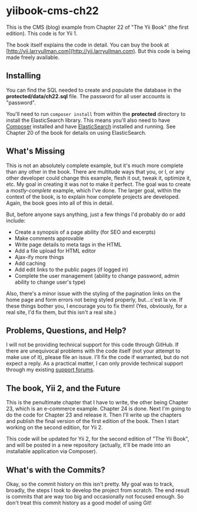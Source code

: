 yiibook-cms-ch22
================

This is the CMS (blog) example from Chapter 22 of "The Yii Book" (the first edition). This code is for Yii 1.

The book itself explains the code in detail. You can buy the book at [http://yii.larryullman.com](http://yii.larryullman.com). But this code is being made freely available.

## Installing

You can find the SQL needed to create and populate the database in the **protected/data/ch22.sql** file. The password for all user accounts is "password".

You'll need to run `composer install` from within the **protected** directory to install the ElasticSearch library. This means you'll also need to have [Composer](https://getcomposer.org/) installed and have [ElasticSearch](http://www.elasticsearch.org/) installed and running. See Chapter 20 of the book for details on using ElasticSearch.

## What's Missing

This is not an absolutely complete example, but it's much more complete than any other in the book. There are multitude ways that you, or I, or any other developer could change this example, flesh it out, tweak it, optimize it, etc. My goal in creating it was not to make it perfect. The goal was to create a *mostly-complete* example, which I've done. The larger goal, within the context of the book, is to explain how complete projects are developed. Again, the book goes into all of this in detail.

But, before anyone says anything, just a few things I'd probably do or add include:

* Create a synopsis of a page ability (for SEO and excerpts)
* Make comments approvable
* Write page details to meta tags in the HTML
* Add a file upload for HTML editor
* Ajax-ify more things
* Add caching
* Add edit links to the public pages (if logged in)
* Complete the user management (ability to change password, admin ability to change user's type)

Also, there's a minor issue with the styling of the pagination links on the home page and form errors not being styled properly, but...c'est la vie. If these things bother you, I encourage you to fix them! (Yes, obviously, for a real site, I'd fix them, but this isn't a real site.)

## Problems, Questions, and Help?

I will not be providing technical support for this code through GitHub. If there are unequivocal problems with the code itself (not your attempt to make use of it), please file an issue. I'll fix the code if warranted, but do not expect a reply. As a practical matter, I can only provide technical support through my existing [support forums](http://www.larryullman.com/forums/index.php?/forum/32-the-yii-book/).

## The book, Yii 2, and the Future

This is the penultimate chapter that I have to write, the other being Chapter 23, which is an e-commerce example. Chapter 24 is done. Next I'm going to do the code for Chapter 23 and release it. Then I'll write up the chapters and publish the final version of the first edition of the book. Then I start working on the second edition, for Yii 2.

This code will be updated for Yii 2, for the second edition of "The Yii Book", and will be posted in a new repository (actually, it'll be made into an installable application via Composer).

## What's with the Commits?

Okay, so the commit history on this isn't pretty. My goal was to track, broadly, the steps I took to develop the project from scratch. The end result is commits that are way too big and occasionally not focused enough. So don't treat this commit history as a good model of using Git!